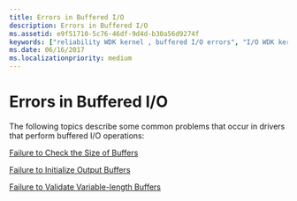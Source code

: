 ```yaml
---
title: Errors in Buffered I/O
description: Errors in Buffered I/O
ms.assetid: e9f51710-5c76-46df-9d4d-b30a56d9274f
keywords: ["reliability WDK kernel , buffered I/O errors", "I/O WDK kernel , buffered I/O", "buffered I/O WDK kernel"]
ms.date: 06/16/2017
ms.localizationpriority: medium
---
```


# Errors in Buffered I/O





The following topics describe some common problems that occur in drivers that perform buffered I/O operations:

[Failure to Check the Size of Buffers](failure-to-check-the-size-of-buffers.md)

[Failure to Initialize Output Buffers](failure-to-initialize-output-buffers.md)

[Failure to Validate Variable-length Buffers](failure-to-validate-variable-length-buffers.md)

 

 




